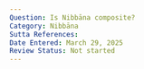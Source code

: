 ```yaml
---
Question: Is Nibbāna composite?
Category: Nibbāna
Sutta References:
Date Entered: March 29, 2025
Review Status: Not started
---
```

